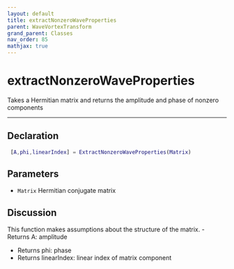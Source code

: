 ```yaml
---
layout: default
title: extractNonzeroWaveProperties
parent: WaveVortexTransform
grand_parent: Classes
nav_order: 85
mathjax: true
---
```


#  extractNonzeroWaveProperties

Takes a Hermitian matrix and returns the amplitude and phase of nonzero components


---

## Declaration
```matlab
 [A,phi,linearIndex] = ExtractNonzeroWaveProperties(Matrix)
```
## Parameters
+ `Matrix`  Hermitian conjugate matrix

## Discussion

  This function makes assumptions about the structure of the matrix.
        - Returns A: amplitude
  - Returns phi: phase
  - Returns linearIndex: linear index of matrix component
